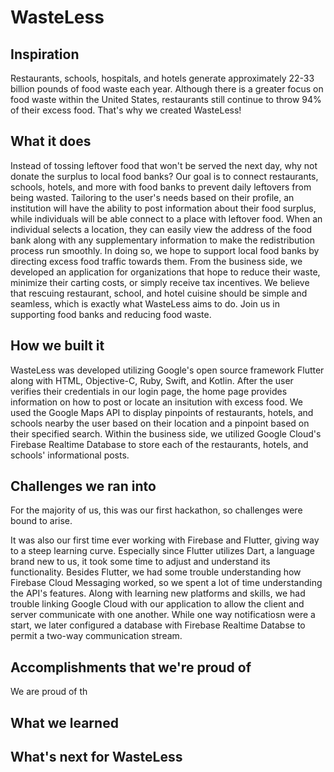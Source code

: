 # WasteLess

## Inspiration
Restaurants, schools, hospitals, and hotels generate approximately 22-33 billion pounds of food waste each year. Although there is a greater focus on food waste within the United States, restaurants still continue to throw 94% of their excess food. That's why we created WasteLess!


## What it does
Instead of tossing leftover food that won't be served the next day, why not donate the surplus to local food banks? Our goal is to connect restaurants, schools, hotels, and more with food banks to prevent daily leftovers from being wasted. Tailoring to the user's needs based on their profile, an institution will have the ability to post information about their food surplus, while individuals will be able connect to a place with leftover food. When an individual selects a location, they can easily view the address of the food bank along with any supplementary information to make the redistribution process run smoothly. In doing so, we hope to support local food banks by directing excess food traffic towards them. From the business side, we developed an application for organizations that hope to reduce their waste, minimize their carting costs, or simply receive tax incentives. We believe that rescuing restaurant, school, and hotel cuisine should be simple and  seamless, which is exactly what WasteLess aims to do. Join us in supporting food banks and reducing food waste.

## How we built it
WasteLess was developed utilizing Google's open source framework Flutter along with HTML, Objective-C, Ruby, Swift, and Kotlin. After the user verifies their credentials in our login page, the home page provides information on how to post or locate an insitution with excess food. We used the Google Maps API to display pinpoints of restaurants, hotels, and schools nearby the user based on their location and a pinpoint based on their specified search. Within the business side, we utilized Google Cloud's Firebase Realtime Database to store each of the restaurants, hotels, and schools' informational posts.

## Challenges we ran into
For the majority of us, this was our first hackathon, so challenges were bound to arise. 

It was also our first time ever working with Firebase and Flutter, giving way to a steep learning curve. Especially since Flutter utilizes Dart, a language brand new to us, it took some time to adjust and understand its functionality. Besides Flutter, we had some trouble understanding how Firebase Cloud Messaging worked, so we spent a lot of time understanding the API's features. Along with learning new platforms and skills, we had trouble linking Google Cloud with our application to allow the client and server communicate with one another. While one way notificatiosn were a start, we later configured a database with Firebase Realtime Databse to permit a two-way communication stream. 

## Accomplishments that we're proud of
We are proud of th

## What we learned

## What's next for WasteLess
